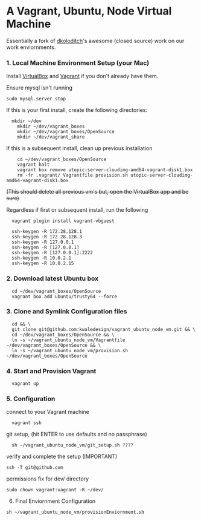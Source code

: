 # A Vagrant, Ubuntu, Node Virtual Machine

Essentially a fork of  [dkoloditch](https://github.com/dkoloditch)'s awesome
(closed source) work on our work enviornments.

### 1. Local Machine Environment Setup (your Mac)

Install [VirtualBox](https://www.virtualbox.org/wiki/Downloads) and [Vagrant](https://www.vagrantup.com/downloads.html) if you don't already have them.

Ensure mysql isn't running
```
sudo mysql.server stop
```
	
If this is your first install, create the following directories:
```
  mkdir ~/dev
	mkdir ~/dev/vagrant_boxes
	mkdir ~/dev/vagrant_boxes/OpenSource
	mkdir ~/dev/vagrant_share
```

If this is a subsequent install, clean up previous installation
```
	cd ~/dev/vagrant_boxes/OpenSource
	vagrant halt
	vagrant box remove utopic-server-cloudimg-amd64-vagrant-disk1.box
	rm -fr .vagrant/ Vagrantfile provision.sh utopic-server-cloudimg-amd64-vagrant-disk1.box
```
~~(This should delete all previous vm's but, open the VirtualBox app and be
sure)~~

Regardless if first or subsequent install, run the following
```
  vagrant plugin install vagrant-vbguest

  ssh-keygen -R 172.28.128.1
  ssh-keygen -R 172.28.128.3
  ssh-keygen -R 127.0.0.1
  ssh-keygen -R [127.0.0.1]
  ssh-keygen -R [127.0.0.1]:2222
  ssh-keygen -R 10.0.2.1
  ssh-keygen -R 10.0.2.15
```

### 2. Download latest Ubuntu box

```
  cd ~/dev/vagrant_boxes/OpenSource
  vagrant box add ubuntu/trusty64 --force
```

### 3. Clone and Symlink Configuration files

```
  cd && \
  git clone git@github.com:kwaledesign/vagrant_ubuntu_node_vm.git && \
  cd ~/dev/vagrant_boxes/OpenSource && \
  ln -s ~/vagrant_ubuntu_node_vm/Vagrantfile ~/dev/vagrant_boxes/OpenSource && \
  ln -s ~/vagrant_ubuntu_node_vm/provision.sh ~/dev/vagrant_boxes/OpenSource
```

### 4. Start and Provision Vagrant

```
  vagrant up
```

### 5. Configuration

connect to your Vagrant machine

```
  vagrant ssh
```

git setup, (hit ENTER to use defaults and no passphrase)

```
  sh ~/vagrant_ubuntu_node_vm/git_setup.sh ????
```

verify and complete the setup (IMPORTANT)

```
ssh -T git@github.com
```

permissions fix for dev/ directory

```
sudo chown vagrant:vagrant -R ~/dev/
```

6. Final Enviornment Configuration

```
sh ~/vagrant_ubuntu_node_vm/provisionEnviornment.sh 
```
 
